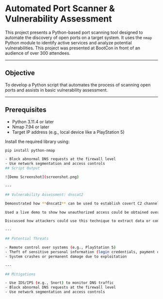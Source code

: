 # Automated Port Scanner & Vulnerability Assessment

This project presents a Python-based port scanning tool designed to automate the discovery of open ports on a target system. It uses the `nmap` Python module to identify active services and analyze potential vulnerabilities. This project was presented at BootCon in front of an audience of over 300 attendees.

---

## Objective

To develop a Python script that automates the process of scanning open ports and assists in basic vulnerability assessment.

---

## Prerequisites

- Python 3.11.4 or later  
- Nmap 7.94 or later  
- Target IP address (e.g., local device like a PlayStation 5)

Install the required library using:

```bash
pip install python-nmap

- Block abnormal DNS requests at the firewall level  
- Use network segmentation and access controls  
## Script Output

![Demo Screenshot](screenshot.png)

---

## Vulnerability Assessment: dnscat2

Demonstrated how **dnscat2** can be used to establish covert C2 channels via DNS traffic.

Used a live demo to show how unauthorized access could be obtained over port 53.

Discussed how attackers could use this technique to extract data or control systems in stealth.

---

## Potential Threats

- Remote control over systems (e.g., PlayStation 5)  
- Theft of sensitive personal information (login credentials, payment data)  
- System crashes or permanent damage due to exploitation  

---

## Mitigations

- Use IDS/IPS (e.g., Snort) to monitor DNS traffic  
- Block abnormal DNS requests at the firewall level  
- Use network segmentation and access controls  
